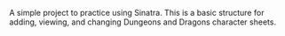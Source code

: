 A simple project to practice using Sinatra.
This is a basic structure for adding, viewing, and changing Dungeons and Dragons character sheets.